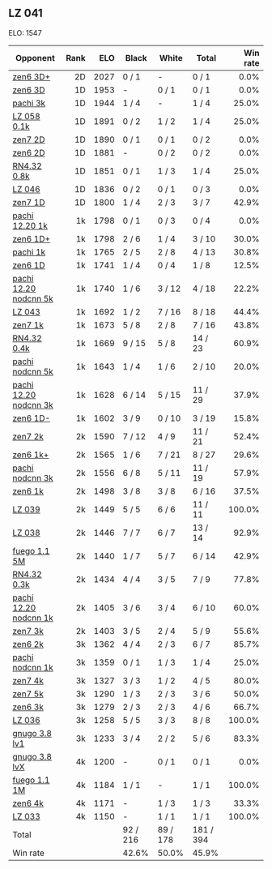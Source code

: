 ## LZ 041 ##

ELO: 1547

Opponent | Rank | ELO | Black | White | Total | Win rate
---------|-----:|----:|-------|-------|-------|-------:
[zen6 3D+](zen6%203D+.md) | 2D | 2027 | 0 / 1 | - | 0 / 1 | 0.0%
[zen6 3D](zen6%203D.md) | 1D | 1953 | - | 0 / 1 | 0 / 1 | 0.0%
[pachi 3k](pachi%203k.md) | 1D | 1944 | 1 / 4 | - | 1 / 4 | 25.0%
[LZ 058 0.1k](LZ%20058%200.1k.md) | 1D | 1891 | 0 / 2 | 1 / 2 | 1 / 4 | 25.0%
[zen7 2D](zen7%202D.md) | 1D | 1890 | 0 / 1 | 0 / 1 | 0 / 2 | 0.0%
[zen6 2D](zen6%202D.md) | 1D | 1881 | - | 0 / 2 | 0 / 2 | 0.0%
[RN4.32 0.8k](RN4.32%200.8k.md) | 1D | 1851 | 0 / 1 | 1 / 3 | 1 / 4 | 25.0%
[LZ 046](LZ%20046.md) | 1D | 1836 | 0 / 2 | 0 / 1 | 0 / 3 | 0.0%
[zen7 1D](zen7%201D.md) | 1D | 1800 | 1 / 4 | 2 / 3 | 3 / 7 | 42.9%
[pachi 12.20 1k](pachi%2012.20%201k.md) | 1k | 1798 | 0 / 1 | 0 / 3 | 0 / 4 | 0.0%
[zen6 1D+](zen6%201D+.md) | 1k | 1798 | 2 / 6 | 1 / 4 | 3 / 10 | 30.0%
[pachi 1k](pachi%201k.md) | 1k | 1765 | 2 / 5 | 2 / 8 | 4 / 13 | 30.8%
[zen6 1D](zen6%201D.md) | 1k | 1741 | 1 / 4 | 0 / 4 | 1 / 8 | 12.5%
[pachi 12.20 nodcnn 5k](pachi%2012.20%20nodcnn%205k.md) | 1k | 1740 | 1 / 6 | 3 / 12 | 4 / 18 | 22.2%
[LZ 043](LZ%20043.md) | 1k | 1692 | 1 / 2 | 7 / 16 | 8 / 18 | 44.4%
[zen7 1k](zen7%201k.md) | 1k | 1673 | 5 / 8 | 2 / 8 | 7 / 16 | 43.8%
[RN4.32 0.4k](RN4.32%200.4k.md) | 1k | 1669 | 9 / 15 | 5 / 8 | 14 / 23 | 60.9%
[pachi nodcnn 5k](pachi%20nodcnn%205k.md) | 1k | 1643 | 1 / 4 | 1 / 6 | 2 / 10 | 20.0%
[pachi 12.20 nodcnn 3k](pachi%2012.20%20nodcnn%203k.md) | 1k | 1628 | 6 / 14 | 5 / 15 | 11 / 29 | 37.9%
[zen6 1D-](zen6%201D-.md) | 1k | 1602 | 3 / 9 | 0 / 10 | 3 / 19 | 15.8%
[zen7 2k](zen7%202k.md) | 2k | 1590 | 7 / 12 | 4 / 9 | 11 / 21 | 52.4%
[zen6 1k+](zen6%201k+.md) | 2k | 1565 | 1 / 6 | 7 / 21 | 8 / 27 | 29.6%
[pachi nodcnn 3k](pachi%20nodcnn%203k.md) | 2k | 1556 | 6 / 8 | 5 / 11 | 11 / 19 | 57.9%
[zen6 1k](zen6%201k.md) | 2k | 1498 | 3 / 8 | 3 / 8 | 6 / 16 | 37.5%
[LZ 039](LZ%20039.md) | 2k | 1449 | 5 / 5 | 6 / 6 | 11 / 11 | 100.0%
[LZ 038](LZ%20038.md) | 2k | 1446 | 7 / 7 | 6 / 7 | 13 / 14 | 92.9%
[fuego 1.1 5M](fuego%201.1%205M.md) | 2k | 1440 | 1 / 7 | 5 / 7 | 6 / 14 | 42.9%
[RN4.32 0.3k](RN4.32%200.3k.md) | 2k | 1434 | 4 / 4 | 3 / 5 | 7 / 9 | 77.8%
[pachi 12.20 nodcnn 1k](pachi%2012.20%20nodcnn%201k.md) | 2k | 1405 | 3 / 6 | 3 / 4 | 6 / 10 | 60.0%
[zen7 3k](zen7%203k.md) | 2k | 1403 | 3 / 5 | 2 / 4 | 5 / 9 | 55.6%
[zen6 2k](zen6%202k.md) | 3k | 1362 | 4 / 4 | 2 / 3 | 6 / 7 | 85.7%
[pachi nodcnn 1k](pachi%20nodcnn%201k.md) | 3k | 1359 | 0 / 1 | 1 / 3 | 1 / 4 | 25.0%
[zen7 4k](zen7%204k.md) | 3k | 1327 | 3 / 3 | 1 / 2 | 4 / 5 | 80.0%
[zen7 5k](zen7%205k.md) | 3k | 1290 | 1 / 3 | 2 / 3 | 3 / 6 | 50.0%
[zen6 3k](zen6%203k.md) | 3k | 1279 | 2 / 3 | 2 / 3 | 4 / 6 | 66.7%
[LZ 036](LZ%20036.md) | 3k | 1258 | 5 / 5 | 3 / 3 | 8 / 8 | 100.0%
[gnugo 3.8 lv1](gnugo%203.8%20lv1.md) | 3k | 1233 | 3 / 4 | 2 / 2 | 5 / 6 | 83.3%
[gnugo 3.8 lvX](gnugo%203.8%20lvX.md) | 4k | 1200 | - | 0 / 1 | 0 / 1 | 0.0%
[fuego 1.1 1M](fuego%201.1%201M.md) | 4k | 1184 | 1 / 1 | - | 1 / 1 | 100.0%
[zen6 4k](zen6%204k.md) | 4k | 1171 | - | 1 / 3 | 1 / 3 | 33.3%
[LZ 033](LZ%20033.md) | 4k | 1150 | - | 1 / 1 | 1 / 1 | 100.0%
Total | | | 92 / 216 | 89 / 178 | 181 / 394 | 
Win rate| | | 42.6% | 50.0% | 45.9% | 
